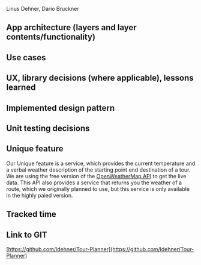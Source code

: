 Linus Dehner, Dario Bruckner
## App architecture (layers and layer contents/functionality)
## Use cases
## UX, library decisions (where applicable), lessons learned
## Implemented design pattern
## Unit testing decisions
## Unique feature
Our Unique feature is a service, which provides the current temperature and a verbal weather description of the starting point end destination of a tour. We are using the free version of the [OpenWeatherMap API](https://openweathermap.org/api) to get the live data. This API also provides a service that returns you the weather of a route, which we originally planned to use, but this service is only available in the highly paied version.
## Tracked time
## Link to GIT
[https://github.com/ldehner/Tour-Planner](https://github.com/ldehner/Tour-Planner)
